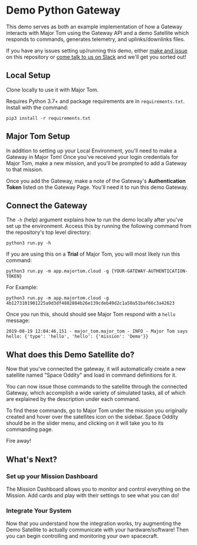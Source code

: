 # Demo Python Gateway

This demo serves as both an example implementation of how a Gateway interacts with Major Tom using the Gateway API and 
a demo Satellite which responds to commands, generates telemetry, and uplinks/downlinks files. 

If you have any issues setting up/running this demo, 
either [make and issue](https://github.com/kubos/example-python-gateway/issues/new) on this repository
or [come talk to us on Slack](https://slack.kubos.com) and we'll get you sorted out! 

## Local Setup 

Clone locally to use it with Major Tom.

Requires Python 3.7+ and package requirements are in `requirements.txt`. Install with the command:

```pip3 install -r requirements.txt```

## Major Tom Setup

In addition to setting up your Local Environment, you'll need to make a Gateway in Major Tom! 
Once you've received your login credentials for Major Tom, make a new mission, 
and you'll be prompted to add a Gateway to that mission. 

Once you add the Gateway, make a note of the Gateway's __Authentication Token__ listed on the Gateway Page. 
You'll need it to run this demo Gateway. 

## Connect the Gateway

The `-h` (help) argument explains how to run the demo locally after you've set up the environment.
Access this by running the following command from the repository's top level directory: 

```python3 run.py -h```

If you are using this on a __Trial__ of Major Tom, you will most likely run this command: 

```python3 run.py -m app.majortom.cloud -g {YOUR-GATEWAY-AUTHENTICATION-TOKEN}```

For Example: 

```python3 run.py -m app.majortom.cloud -g 4b1273101901225a9d3df4882884b26e139cdeb49d2c1a50a51baf66c3a42623```

Once you run this, should should see Major Tom respond with a `hello` message:

```2019-08-19 12:04:46,151 - major_tom.major_tom - INFO - Major Tom says hello: {'type': 'hello', 'hello': {'mission': 'Demo'}}```

## What does this Demo Satellite do? 

Now that you've connected the gateway, it will automatically create a new satellite named "Space Oddity" and load in command definitions for it. 

You can now issue those commands to the satellite through the connected Gateway, which accomplish a wide variety of simulated tasks, all of which are explained by the description under each command. 

To find these commands, go to Major Tom under the mission you originally created and hover over the satellites icon on the sidebar. 
Space Oddity should be in the slider menu, and clicking on it will take you to its commanding page. 

Fire away! 

## What's Next? 

### Set up your Mission Dashboard

The Mission Dashboard allows you to monitor and control everything on the Mission. 
Add cards and play with their settings to see what you can do! 

### Integrate Your System

Now that you understand how the integration works, try augmenting the Demo Satellite to actually communicate with your hardware/software! 
Then you can begin controlling and monitoring your own spacecraft. 
